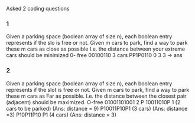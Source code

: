 Asked 2 coding questions


### 1
Given a parking space (boolean array of size n), each boolean entry represents if the slo is free or not. Given m cars to park, find a way to park these m cars as close as possible
I.e. the distance between your extreme cars should be minimized
0- free
00100110
3 cars
PP1P0110
0 3
3 -> ans

### 2
Given a parking space (boolean array of size n), each boolean entry represents if the slot is free or not. Given m cars to park, find a way to park these m cars as Far as possible. I.e. the distance between the closest pair (adjacent) should be maximized. O-free 01001101001 2 P 10011010P 1 (2 cars to be parked) (Ans: distance = 9) P10011P10P1 (3 cars) (Ans: distance =3) P10P11P10 P1 (4 cars) (Ans: distance = 3)
